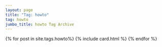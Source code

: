 ```yaml
---
layout: page
title: "Tag: howto"
tag: howto
jumbo_title: howto Tag Archive
---
```

<div class="row">
{% for post in site.tags.howto%}
{% include card.html %}
{% endfor %}
</div>